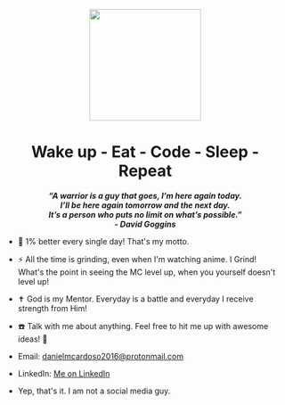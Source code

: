 <div id="header" align="center">
  <img src="https://media.giphy.com/media/v1.Y2lkPTc5MGI3NjExOGw4ZTY3YXlrdHpicHpkdGJ3dm13ZTZrc3JlcHNvcmd4aDYzczc5cyZlcD12MV9pbnRlcm5hbF9naWZfYnlfaWQmY3Q9Zw/Ah3zHH7hvsSB2/giphy.gif" width="200"/>
</div>

  <h1 align="center">
    Wake up - Eat - Code - Sleep - Repeat
  </h1>
  <p align="center">
    <strong>
      <i>
        “A warrior is a guy that goes, I’m here again today. 
        <br> I’ll be here again tomorrow and the next day. 
        <br> It’s a person who puts no limit on what’s possible.” 
        <br>- David Goggins
      </i>
    </strong>
  </p>
  
  - :seedling: 1% better every single day! That's my motto.

  - :zap: All the time is grinding, even when I'm watching anime. I Grind! <br> What's the point in seeing the MC level up, when you yourself doesn't level up!

  - :latin_cross: God is my Mentor. Everyday is a battle and everyday I receive strength from Him!

  - :phone: Talk with me about anything. Feel free to hit me up with awesome ideas! :exploding_head:
  - Email: danielmcardoso2016@protonmail.com
  - LinkedIn: <a href="https://www.linkedin.com/in/daniel-cardoso-052b9721a/" target="_blank">Me on LinkedIn</a>
  - Yep, that's it. I am not a social media guy.
